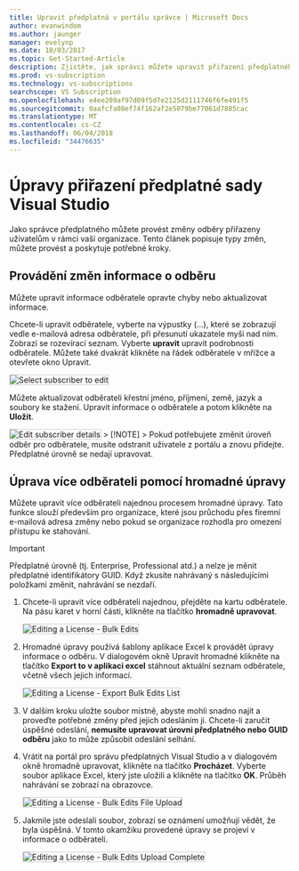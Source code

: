 ```yaml
---
title: Upravit předplatná v portálu správce | Microsoft Docs
author: evanwindom
ms.author: jaunger
manager: evelynp
ms.date: 10/03/2017
ms.topic: Get-Started-Article
description: Zjistěte, jak správci můžete upravit přiřazení předplatného.
ms.prod: vs-subscription
ms.technology: vs-subscriptions
searchscope: VS Subscription
ms.openlocfilehash: e4ee209af97d09f5d7e2125d2111746f6fe491f5
ms.sourcegitcommit: 0aafcfa08ef74f162af2e5079be77061d7885cac
ms.translationtype: MT
ms.contentlocale: cs-CZ
ms.lasthandoff: 06/04/2018
ms.locfileid: "34476635"
---
```

# <a name="editing-visual-studio-subscription-assignments"></a>Úpravy přiřazení předplatné sady Visual Studio

Jako správce předplatného můžete provést změny odběry přiřazeny uživatelům v rámci vaší organizace.  Tento článek popisuje typy změn, můžete provést a poskytuje potřebné kroky. 

## <a name="making-changes-to-subscriber-information"></a>Provádění změn informace o odběru
Můžete upravit informace odběratele opravte chyby nebo aktualizovat informace. 

Chcete-li upravit odběratele, vyberte na výpustky (...), které se zobrazují vedle e-mailová adresa odběratele, při přesunutí ukazatele myši nad ním. Zobrazí se rozevírací seznam.  Vyberte **upravit** upravit podrobnosti odběratele. Můžete také dvakrát klikněte na řádek odběratele v mřížce a otevřete okno Upravit.

   <img alt="Select subscriber to edit" src="_img\edit-license\select-subscriber.png" style="border: 1px solid #CCCCCC" />
    
Můžete aktualizovat odběrateli křestní jméno, příjmení, země, jazyk a soubory ke stažení. Upravit informace o odběratele a potom klikněte na **Uložit**.

 
   <img alt="Edit subscriber details" src="_img\edit-license\edit-subscriber.png" style="border: 1px solid #CCCCCC" />
   > [!NOTE]
   > Pokud potřebujete změnit úroveň odběr pro odběratele, musíte odstranit uživatele z portálu a znovu přidejte. Předplatné úrovně se nedají upravovat.

## <a name="editing-multiple-subscribers-by-using-bulk-edit"></a>Úprava více odběrateli pomocí hromadné úpravy

Můžete upravit více odběrateli najednou procesem hromadné úpravy. Tato funkce slouží především pro organizace, které jsou průchodu přes firemní e-mailová adresa změny nebo pokud se organizace rozhodla pro omezení přístupu ke stahování. 

   > [!IMPORTANT]
   > Předplatné úrovně (tj. Enterprise, Professional atd.) a nelze je měnit předplatné identifikátory GUID.  Když zkusíte nahrávaný s následujícími položkami změnit, nahrávání se nezdaří.  

1.  Chcete-li upravit více odběrateli najednou, přejděte na kartu odběratele. Na pásu karet v horní části, klikněte na tlačítko **hromadně upravovat**. 

    <img alt="Editing a License - Bulk Edits" src="_img\edit-license\edit-license-bulk-edit.png" style="border: 1px solid #CCCCCC" />

2.  Hromadné úpravy používá šablony aplikace Excel k provádět úpravy informace o odběru. V dialogovém okně Upravit hromadné klikněte na tlačítko **Export to v aplikaci excel** stáhnout aktuální seznam odběratele, včetně všech jejich informací. 

    <img alt="Editing a License - Export Bulk Edits List" src="_img\edit-license\edit-license-bulk-edit-export.png" style="border: 1px solid #CCCCCC" />

3.  V dalším kroku uložte soubor místně, abyste mohli snadno najít a proveďte potřebné změny před jejich odesláním ji. Chcete-li zaručit úspěšné odeslání, **nemusíte upravovat úrovni předplatného nebo GUID odběru** jako to může způsobit odeslání selhání. 

4.  Vrátit na portál pro správu předplatných Visual Studio a v dialogovém okně hromadně upravovat, klikněte na tlačítko **Procházet**. Vyberte soubor aplikace Excel, který jste uložili a klikněte na tlačítko **OK**. Průběh nahrávání se zobrazí na obrazovce.

    <img alt="Editing a License - Bulk Edits File Upload" src="_img\edit-license\edit-license-bulk-file-upload1.png" style="border: 1px solid #CCCCCC" />

5.  Jakmile jste odeslali soubor, zobrazí se oznámení umožňují vědět, že byla úspěšná. V tomto okamžiku provedené úpravy se projeví v informace o odběrateli. 

    <img alt="Editing a License - Bulk Edits Upload Complete" src="_img\edit-license\edit-license-bulk-upload-complete.png" style="border: 1px solid #CCCCCC" />

